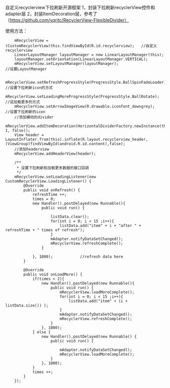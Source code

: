 自定义recyclerview下拉刷新开源框架
1，封装下拉刷新recyclerView控件和adapter层
2，封装ItemDecoration层，参考了（https://github.com/yqritc/RecyclerView-FlexibleDivider）

使用方法：

        mRecyclerView = (CustomRecyclerView)this.findViewById(R.id.recyclerview);   //自定义recyclerview
        LinearLayoutManager layoutManager = new LinearLayoutManager(this);
        layoutManager.setOrientation(LinearLayoutManager.VERTICAL);
        mRecyclerView.setLayoutManager(layoutManager);                                //设置LayoutManager

        mRecyclerView.setRefreshProgressStyle(ProgressStyle.BallSpinFadeLoader);    //设置下拉刷新icon的方式
        mRecyclerView.setLoadingMoreProgressStyle(ProgressStyle.BallRotate);         //设加载更多的方式
        mRecyclerView.setArrowImageView(R.drawable.iconfont_downgrey);              //设置下拉刷新的icon
        //添加横向的divider
        mRecyclerView.addItemDecoration(HorizontalDividerFactory.newInstance(this).createDividerByColorId(R.color.colorAccent, 1, false));
        View header =   LayoutInflater.from(this).inflate(R.layout.recyclerview_header, (ViewGroup)findViewById(android.R.id.content),false);
        //添加headerview
        mRecyclerView.addHeaderView(header);

        /**
         * 设置下拉刷新和加载更多数据的接口回调
         */
        mRecyclerView.setLoadingListener(new CustomRecyclerView.LoadingListener() {
            @Override
            public void onRefresh() {
                refreshTime ++;
                times = 0;
                new Handler().postDelayed(new Runnable(){
                    public void run() {

                        listData.clear();
                        for(int i = 0; i < 15 ;i++){
                            listData.add("item" + i + "after " + refreshTime + " times of refresh");
                        }
                        mAdapter.notifyDataSetChanged();
                        mRecyclerView.refreshComplete();
                    }

                }, 1000);            //refresh data here
            }

            @Override
            public void onLoadMore() {
                if(times < 2){
                    new Handler().postDelayed(new Runnable(){
                        public void run() {
                            mRecyclerView.loadMoreComplete();
                            for(int i = 0; i < 15 ;i++){
                                listData.add("item" + (i + listData.size()) );
                            }
                            mAdapter.notifyDataSetChanged();
                            mRecyclerView.refreshComplete();
                        }
                    }, 1000);
                } else {
                    new Handler().postDelayed(new Runnable() {
                        public void run() {

                            mAdapter.notifyDataSetChanged();
                            mRecyclerView.loadMoreComplete();
                        }
                    }, 1000);
                }
                times ++;
            }
        });
